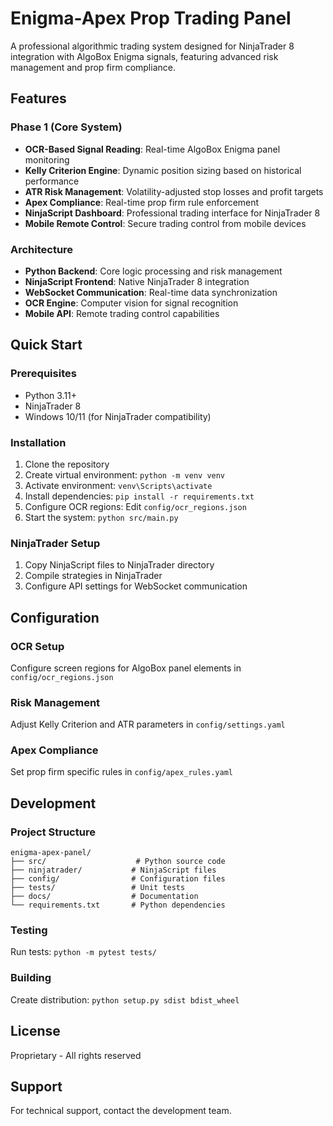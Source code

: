 # Enigma-Apex Prop Trading Panel

A professional algorithmic trading system designed for NinjaTrader 8 integration with AlgoBox Enigma signals, featuring advanced risk management and prop firm compliance.

## Features

### Phase 1 (Core System)
- **OCR-Based Signal Reading**: Real-time AlgoBox Enigma panel monitoring
- **Kelly Criterion Engine**: Dynamic position sizing based on historical performance
- **ATR Risk Management**: Volatility-adjusted stop losses and profit targets
- **Apex Compliance**: Real-time prop firm rule enforcement
- **NinjaScript Dashboard**: Professional trading interface for NinjaTrader 8
- **Mobile Remote Control**: Secure trading control from mobile devices

### Architecture
- **Python Backend**: Core logic processing and risk management
- **NinjaScript Frontend**: Native NinjaTrader 8 integration
- **WebSocket Communication**: Real-time data synchronization
- **OCR Engine**: Computer vision for signal recognition
- **Mobile API**: Remote trading control capabilities

## Quick Start

### Prerequisites
- Python 3.11+
- NinjaTrader 8
- Windows 10/11 (for NinjaTrader compatibility)

### Installation
1. Clone the repository
2. Create virtual environment: `python -m venv venv`
3. Activate environment: `venv\Scripts\activate`
4. Install dependencies: `pip install -r requirements.txt`
5. Configure OCR regions: Edit `config/ocr_regions.json`
6. Start the system: `python src/main.py`

### NinjaTrader Setup
1. Copy NinjaScript files to NinjaTrader directory
2. Compile strategies in NinjaTrader
3. Configure API settings for WebSocket communication

## Configuration

### OCR Setup
Configure screen regions for AlgoBox panel elements in `config/ocr_regions.json`

### Risk Management
Adjust Kelly Criterion and ATR parameters in `config/settings.yaml`

### Apex Compliance
Set prop firm specific rules in `config/apex_rules.yaml`

## Development

### Project Structure
```
enigma-apex-panel/
├── src/                    # Python source code
├── ninjatrader/           # NinjaScript files
├── config/                # Configuration files
├── tests/                 # Unit tests
├── docs/                  # Documentation
└── requirements.txt       # Python dependencies
```

### Testing
Run tests: `python -m pytest tests/`

### Building
Create distribution: `python setup.py sdist bdist_wheel`

## License
Proprietary - All rights reserved

## Support
For technical support, contact the development team.
